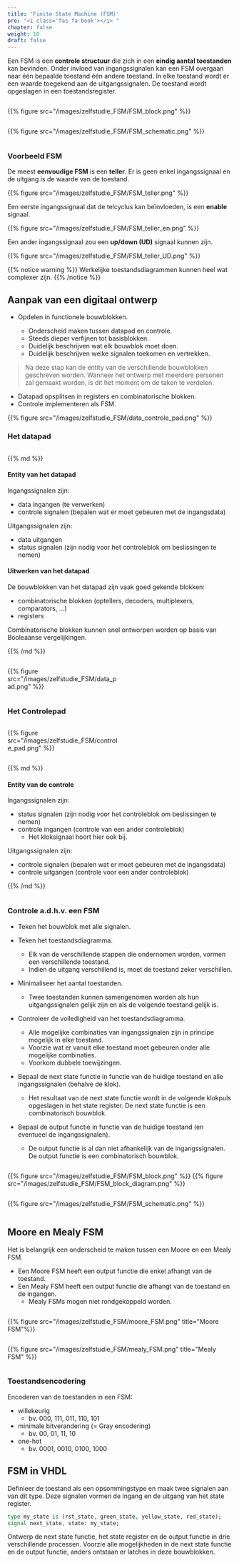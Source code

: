 ```yaml
---
title: 'Finite State Machine (FSM)'
pre: "<i class='fas fa-book'></i> "
chapter: false
weight: 10
draft: false
---
```


Een FSM is een **controle structuur** die zich in een **eindig aantal toestanden** kan bevinden. Onder invloed van ingangssignalen kan een FSM overgaan naar één bepaalde toestand één andere toestand. In elke toestand wordt er een waarde toegekend aan de uitgangssignalen. De toestand wordt opgeslagen in een toestandsregister.

<div class="multicolumn">
    <div class="column">

{{% figure src="/images/zelfstudie_FSM/FSM_block.png" %}}

</div>
<div class="column">

{{% figure src="/images/zelfstudie_FSM/FSM_schematic.png" %}}

</div>
</div>

### Voorbeeld FSM

De meest **eenvoudige FSM** is een **teller**. Er is geen enkel ingangssignaal en de uitgang is de waarde van de toestand.

{{% figure src="/images/zelfstudie_FSM/FSM_teller.png" %}}

Een eerste ingangssignaal dat de telcyclus kan beïnvloeden, is een **enable** signaal.

{{% figure src="/images/zelfstudie_FSM/FSM_teller_en.png" %}}

Een ander ingangssignaal zou een **up/down (UD)** signaal kunnen zijn.

{{% figure src="/images/zelfstudie_FSM/FSM_teller_UD.png" %}}

{{% notice warning %}}
Werkelijke toestandsdiagrammen kunnen heel wat complexer zijn.
{{% /notice %}}

## Aanpak van een digitaal ontwerp

* Opdelen in functionele bouwblokken.

    * Onderscheid maken tussen datapad en controle.
    * Steeds dieper verfijnen tot basisblokken.
    * Duidelijk beschrijven wat elk bouwblok moet doen.
    * Duidelijk beschrijven welke signalen toekomen en vertrekken.

>Na deze stap kan de entity van de verschillende bouwblokken geschreven worden. Wanneer het ontwerp met meerdere personen zal gemaakt worden, is dit het moment om de taken te verdelen.

* Datapad opsplitsen in registers en combinatorische blokken.
* Controle implementeren als FSM.

{{% figure src="/images/zelfstudie_FSM/data_controle_pad.png" %}}


### Het datapad

<div class="multicolumn">
    <div class="column">


{{% md %}}

#### Entity van het datapad

Ingangssignalen zijn:

* data ingangen (te verwerken)
* controle signalen (bepalen wat er moet gebeuren met de ingangsdata)

Uitgangssignalen zijn:

* data uitgangen
* status signalen (zijn nodig voor het controleblok om beslissingen te nemen)

#### Uitwerken van het datapad

De bouwblokken van het datapad zijn vaak goed gekende blokken:

* combinatorische blokken (optellers, decoders, multiplexers, comparators, ...)
* registers

Combinatorische blokken kunnen snel ontworpen worden op basis van Booleaanse vergelijkingen.


{{% /md %}}

</div>
<div class="column" style="width:50%">

{{% figure src="/images/zelfstudie_FSM/data_pad.png" %}}


</div>
</div>

### Het Controlepad

<div class="multicolumn">
<div class="column" style="width:50%">

{{% figure src="/images/zelfstudie_FSM/controle_pad.png" %}}


</div>
    <div class="column">


{{% md %}}

#### Entity van de controle


Ingangssignalen zijn:

* status signalen (zijn nodig voor het controleblok om beslissingen te
nemen)
* controle ingangen (controle van een ander controleblok)
    * Het kloksignaal hoort hier ook bij.

Uitgangssignalen zijn:

* controle signalen (bepalen wat er moet gebeuren met de ingangsdata)
* controle uitgangen (controle voor een ander controleblok)


{{% /md %}}

</div>

</div>

### Controle a.d.h.v. een FSM

* Teken het bouwblok met alle signalen.
* Teken het toestandsdiagramma.
    * Elk van de verschillende stappen die ondernomen worden, vormen een verschillende toestand.
    * Indien de uitgang verschillend is, moet de toestand zeker verschillen.

* Minimaliseer het aantal toestanden.
    * Twee toestanden kunnen samengenomen worden als hun uitgangssignalen gelijk zijn en als de volgende toestand gelijk is.

* Controleer de volledigheid van het toestandsdiagramma.
    * Alle mogelijke combinaties van ingangssignalen zijn in principe mogelijk in elke toestand.
    * Voorzie wat er vanuit elke toestand moet gebeuren onder alle mogelijke combinaties.
    * Voorkom dubbele toewijzingen.

* Bepaal de next state functie in functie van de huidige toestand en alle ingangssignalen (behalve de klok).
    * Het resultaat van de next state functie wordt in de volgende klokpuls opgeslagen in het state register. De next state functie is een combinatorisch bouwblok.

* Bepaal de output functie in functie van de huidige toestand (en eventueel de ingangssignalen).
    * De output functie is al dan niet afhankelijk van de ingangssignalen. De output functie is een combinatorisch bouwblok.


<div class="multicolumn">
    <div class="column">

{{% figure src="/images/zelfstudie_FSM/FSM_block.png" %}}
{{% figure src="/images/zelfstudie_FSM/FSM_block_diagram.png" %}}

</div>
<div class="column">

{{% figure src="/images/zelfstudie_FSM/FSM_schematic.png" %}}

</div>
</div>

## Moore en Mealy FSM

Het is belangrijk een onderscheid te maken tussen een Moore en een Mealy FSM.

* Een Moore FSM heeft een output functie die enkel afhangt van de toestand.
* Een Mealy FSM heeft een output functie die afhangt van de toestand en de ingangen.
    * Mealy FSMs mogen niet rondgekoppeld worden.

<div class="multicolumn">
    <div class="column">

{{% figure src="/images/zelfstudie_FSM/moore_FSM.png" title="Moore FSM"%}}


</div>
<div class="column">

{{% figure src="/images/zelfstudie_FSM/mealy_FSM.png" title="Mealy FSM" %}}

</div>
</div>

### Toestandsencodering

Encoderen van de toestanden in een FSM:

* willekeurig
    * bv. 000, 111, 011, 110, 101
* minimale bitverandering (= Gray encodering)
    * bv. 00, 01, 11, 10
* one-hot
    * bv. 0001, 0010, 0100, 1000

## FSM in VHDL

Definieer de toestand als een opsommingstype en maak twee signalen aan van dit type. Deze signalen vormen de ingang en de uitgang van het state register.

```vhdl
type my_state is (rst_state, green_state, yellow_state, red_state);
signal next_state, state: my_state;
```

Ontwerp de next state functie, het state register en de
output functie in drie verschillende processen. Voorzie alle mogelijkheden in de next state functie en de output functie, anders ontstaan er latches in deze bouwblokken.


